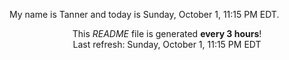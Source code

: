 My name is Tanner and today is Sunday, October 1, 11:15 PM EDT.

<p align="center">This <i>README</i> file is generated <b>every 3 hours</b>!</br>Last refresh: Sunday, October 1, 11:15 PM EDT<br /></p>
